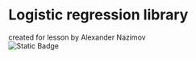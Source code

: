 # Logistic regression library 
created for lesson by Alexander Nazimov  
![Static Badge](https://img.shields.io/badge/LogReg-v0.1.0-blue)



